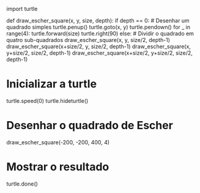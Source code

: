 import turtle

def draw_escher_square(x, y, size, depth):
    if depth == 0:
        # Desenhar um quadrado simples
        turtle.penup()
        turtle.goto(x, y)
        turtle.pendown()
        for _ in range(4):
            turtle.forward(size)
            turtle.right(90)
    else:
        # Dividir o quadrado em quatro sub-quadrados
        draw_escher_square(x, y, size/2, depth-1)
        draw_escher_square(x+size/2, y, size/2, depth-1)
        draw_escher_square(x, y+size/2, size/2, depth-1)
        draw_escher_square(x+size/2, y+size/2, size/2, depth-1)

# Inicializar a turtle
turtle.speed(0)
turtle.hideturtle()

# Desenhar o quadrado de Escher
draw_escher_square(-200, -200, 400, 4)

# Mostrar o resultado
turtle.done()
